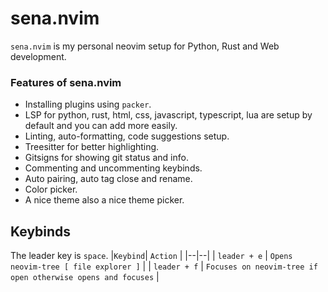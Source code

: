 # sena.nvim
`sena.nvim` is my personal neovim setup for Python, Rust and Web development.

### Features of sena.nvim
- Installing plugins using `packer`.
- LSP for python, rust, html, css, javascript, typescript, lua are setup by default and you can add more easily.
- Linting, auto-formatting, code suggestions setup.
- Treesitter for better highlighting.
- Gitsigns for showing git status and info.
- Commenting and uncommenting keybinds.
- Auto pairing, auto tag close and rename.
- Color picker.
- A nice theme also a nice theme picker.

## Keybinds
The leader key is `space`.
|`Keybind`| `Action` |
|--|--|
| `leader + e` | `Opens neovim-tree [ file explorer ]` |
| `leader + f` | `Focuses on neovim-tree if open otherwise opens and focuses` |
